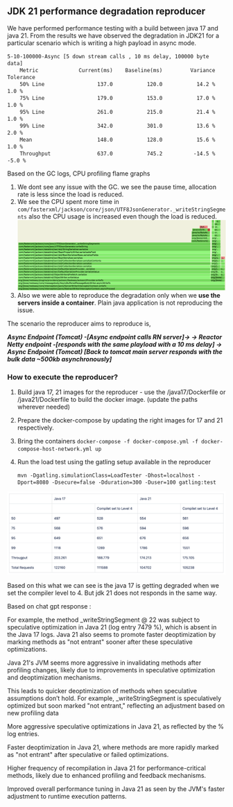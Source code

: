 
## JDK 21 performance degradation reproducer

We have performed performance testing with a build between  java 17 and  java 21. From the  results we have observed the degradation in JDK21 for a particular scenario which is writing a high payload in async mode.

```
5-10-100000-Async [5 down stream calls , 10 ms delay, 100000 byte data]
    Metric             Current(ms)    Baseline(ms)         Variance      Tolerance
    50% Line                 137.0           120.0           14.2 %          1.0 %
    75% Line                 179.0           153.0           17.0 %          1.0 %
    95% Line                 261.0           215.0           21.4 %          1.0 %
    99% Line                 342.0           301.0           13.6 %          2.0 %
    Mean                     148.0           128.0           15.6 %          1.0 %
    Throughput               637.0           745.2          -14.5 %         -5.0 %
```

Based on the GC logs, CPU profiling flame graphs
1. We dont see any issue with the GC. we see the pause time, allocation rate is less since the load is reduced.
2. We see the CPU spent more time in `com/fasterxml/jackson/core/json/UTF8JsonGenerator._writeStringSegments` also the CPU usage is increased even though the load is reduced.
   ![From CPU profiling](cpu_fg_1.png)
4. Also we were able to reproduce the degradation only when we **use the servers inside a container**.  Plain java application is not reproducing the issue.

The scenario the reproducer aims to reproduce is,


***Async Endpoint (Tomcat) -[Async endpoint calls RN server]-> -> Reactor Netty endpoint -[responds with the same playload with a 10 ms delay] -> Async Endpoint (Tomcat) [Back to tomcat main server responds with the bulk data ~500kb asynchronously]***

### How to execute the reproducer?

1. Build java 17, 21 images for the reproducer - use the /java17/Dockerfile or   /java21/Dockerfile to build the docker image. (update the paths wherever needed)
2. Prepare the docker-compose by updating the right images for 17 and 21 respectively.
3. Bring the containers `docker-compose -f docker-compose.yml -f docker-compose-host-network.yml up`
4. Run the load test using the gatling setup available in the reproducer

   ```shell  
   mvn -Dgatling.simulationClass=LoadTester -Dhost=localhost -Dport=8080 -Dsecure=false -Dduration=300 -Duser=100 gatling:test  
   ```

![From Java 17 and 21 runs with compiler level set](metrics_run_1.png)

Based on this what we can see is the java 17 is getting degraded when we set the compiler level to 4. But jdk 21 does not responds in the same way.



Based on chat gpt response :

For example, the method _writeStringSegment @ 22 was subject to speculative optimization in Java 21 (log entry 7479 %), which is absent in the Java 17 logs. Java 21 also seems to promote faster deoptimization by marking methods as "not entrant" sooner after these speculative optimizations.

Java 21's JVM seems more aggressive in invalidating methods after profiling changes, likely due to improvements in speculative optimization and deoptimization mechanisms.

This leads to quicker deoptimization of methods when speculative assumptions don’t hold. For example, _writeStringSegment is speculatively optimized but soon marked "not entrant," reflecting an adjustment based on new profiling data

More aggressive speculative optimizations in Java 21, as reflected by the % log entries.

Faster deoptimization in Java 21, where methods are more rapidly marked as "not entrant" after speculative or failed optimizations.

Higher frequency of recompilation in Java 21 for performance-critical methods, likely due to enhanced profiling and feedback mechanisms.

Improved overall performance tuning in Java 21 as seen by the JVM's faster adjustment to runtime execution patterns.


